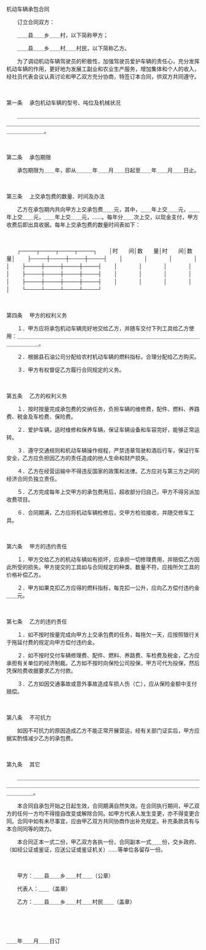 



机动车辆承包合同



 

　　订立合同双方：

　　＿＿县＿＿乡＿＿村，以下简称甲方；

　　＿＿县＿＿乡＿＿村＿＿村民，以下简称乙方。

　　为了调动机动车辆驾驶员的积极性，加强驾驶员爱护车辆的责任心，充分发挥机动车辆的作用，更好地为发展工副业和农业生产服务，增加集体和个人的收入，经社员代表会议认真讨论和甲乙双方充分协商，特签订本合同，供双方共同遵守。

　　

第一条
　承包机动车辆的型号、吨位及机械状况

　　＿＿＿＿＿＿＿＿＿＿＿＿＿＿＿＿＿＿＿＿＿＿＿＿＿＿＿＿＿＿＿＿＿＿＿＿＿＿＿＿＿＿＿＿＿＿＿＿＿＿＿＿＿＿＿＿＿＿＿＿＿＿＿＿＿＿＿＿＿＿＿＿＿＿＿＿＿。

　　

第二条
　承包期限

　　承包期限为＿＿年，即从＿＿＿年＿＿月＿＿日起至＿＿年＿＿月＿＿日止。

　　

第三条
　上交承包费的数量、时间及办法

　　乙方在承包期内共向甲方上交承包费＿＿元，其中，＿＿年上交＿＿元，＿＿年上交＿＿元，＿＿年上交＿＿元，……。每年分＿＿次上交，以现金支付，甲方收费后即出具收据。每年上交承包费的数量时间表如下：

　　


　　┌────┬────┬────┬────┐
　　│时　　间│数　　量│时　　间│数　　量│
　　├────┼────┼────┼────┤
　　│　　　　│　　　　│　　　　│　　　　│
　　├────┼────┼────┼────┤
　　│　　　　│　　　　│　　　　│　　　　│
　　├────┼────┼────┼────┤
　　│　　　　│　　　　│　　　　│　　　　│
　　├────┼────┼────┼────┤
　　│　　　　│　　　　│　　　　│　　　　│
　　└────┴────┴────┴────┘
　　


　　

第四条
　甲方的权利义务

　　１．甲方应将承包机动车辆完好地交给乙方，并随车交付下列工具给乙方使用：＿＿＿＿＿＿＿＿＿＿＿＿＿＿＿＿＿＿＿＿＿＿＿＿＿＿＿＿＿＿＿＿＿＿＿＿＿＿＿＿。

　　２．根据县石油公司分配给农村机动车辆的燃料指标，合理分配给乙方购买。

　　３．甲方有权督促乙方履行合同规定的义务。

　　

第五条
　乙方的权利义务

　　１．按时按量完成承包费的交纳任务，负担车辆的维修费，配件、燃料、养路费、税金及车检费、保险费。

　　２．爱护车辆，适时维修和保养车辆，保证车辆设备和车容完好，能够正常运转。

　　３．遵守交通规则和机动车辆操作规程，严禁违章驾驶和酒后行车，保证行车安全，乙方应负担因乙方的责任造成的他人生命和财产损失。

　　４．乙方在经营运输中不得违反国家的政策和法律。乙方应对与第三方之间的经济合同负独立责任。

　　５．乙方完成每年上交甲方的承包费用后，超收部分归自己，甲方不得另派加收费项目。

　　６．合同期满，乙方应将机动车辆检修后，交甲方检验接收，并随交修车工具。

　　

第六条
　甲方的违约责任

　　１．甲方交给乙方的机动车辆如有损坏，应承担一切修理费用，并赔偿乙方因此所受的损失。甲方提交的工具如与合同规定的种类、数量不符，应按所欠工具的价格补偿乙方。

　　２．甲方如果克扣乙方应得的燃料指标，每克扣一公升，应向乙方偿付违约金＿＿元。

　　

第七条
　乙方的违约责任

　　１．如不按时按量完成向甲方上交承包费的任务，每拖欠一天，应按照银行关于拖延付费的规定向甲方偿付违约金。

　　２．如不按时交付车辆修理费、配件、燃料、养路费、车检费及税金，乙方应承担有关单位的经济制裁。乙方如不按时向保险公司投保，甲方可代为投保，然后凭保险费收据要求乙方付款。

　　３．乙方如因交通事故或意外事故造成车损人伤（亡），应从保险金额中支付赔偿。

　　

第八条
　不可抗力

　　如因不可抗力的原因造成乙方不能正常开展营运，经有关部门证实后，甲方应据实酌情减少乙方的承包费。

　　

第九条
　其它

　　＿＿＿＿＿＿＿＿＿＿＿＿＿＿＿＿＿＿＿＿＿＿＿＿＿＿＿＿＿＿＿＿＿＿＿＿＿＿＿＿＿＿＿＿＿＿＿＿＿＿＿＿＿＿＿＿＿＿＿＿＿＿＿＿＿＿＿＿＿＿＿＿＿＿＿。

　　本合同自承包开始之日起生效，合同期满自然失效。在合同执行期间，甲乙双方的任何一方均不得擅自改变或解除合同。如甲方代表人发生变更，亦不得变更合同。合同中如有未尽事宜，应由甲乙双方共同协商作出补充规定。补充条款具有与本合同同等的效力。

　　本合同正本一式二份，甲乙双方各执一份，合同副本一式＿＿份，交乡政府、（如经公证或鉴证，应送公证或鉴证机关）……等单位各留存一份。

　　

　　甲方：＿＿县＿＿乡＿＿村＿＿（公章）

　　代表人：＿＿（盖章）

　　乙方：＿＿县＿＿乡＿＿村＿＿村民＿＿（盖章）

　　　　　　　　　　　　　　　　　　　　　

　　


 ＿＿年＿＿月＿＿日订

